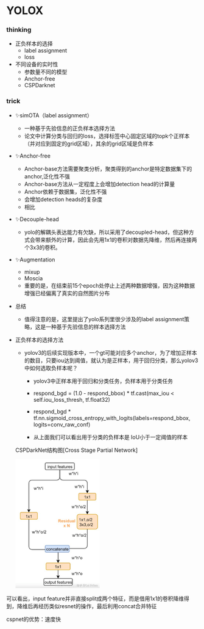 # YOLOX

### thinking

* 正负样本的选择
  * label assignment
  * loss
* 不同设备的实时性
  * 参数量不同的模型
  * Anchor-free
  * CSPDarknet

### trick

* ✨simOTA（label assignment）
  * 一种基于先验信息的正负样本选择方法
  * 论文中计算分类与回归的loss，选择标签中心固定区域的topk个正样本（并对应到固定的grid区域），其余的grid区域是负样本
* ✨Anchor-free
  * Anchor-base方法需要聚类分析，聚类得到的anchor是特定数据集下的anchor,泛化性不强
  * Anchor-base方法从一定程度上会增加detection head的计算量
  * Anchor依赖于数据集，泛化性不强
  * 会增加detection heads的复杂度
  * 相比
* ✨Decouple-head
  * yolo的解耦头表达能力有欠缺，所以采用了decoupled-head，但这种方式会带来额外的计算，因此会先用1x1的卷积对数据先降维，然后再连接两个3x3的卷积。
* ✨Augmentation
  * mixup
  * Moscia
  * 重要的是，在结束前15个epoch处停止上述两种数据增强，因为这种数据增强已经偏离了真实的自然图片分布

* 总结

  * 值得注意的是，这里提出了yolo系列里很少涉及的label assignment策略，这是一种基于先验信息的样本选择方法

* 正负样本的选择方法

  * yolov3的后续实现版本中，一个gt可能对应多个anchor，为了增加正样本的数目，只要iou达到阈值，就认为是正样本，用于回归分类，那么yolov3中如何选取负样本呢？

    * yolov3中正样本用于回归和分类任务，负样本用于分类任务

    * respond_bgd = (1.0 - respond_bbox) * tf.cast(max_iou < self.iou_loss_thresh, tf.float32)

    * respond_bgd * tf.nn.sigmoid_cross_entropy_with_logits(labels=respond_bbox, logits=conv_raw_conf)

    * 从上面我们可以看出用于分类的负样本是 IoU小于一定阈值的样本

      

  CSPDarkNet结构图[Cross Stage Partial Network]

  <img src="YOLOX.assets/image-20210922224842189.png" alt="image-20210922224842189" style="zoom: 33%;" />

可以看出，input feature并非直接split成两个特征，而是借用1x1的卷积降维得到，降维后再经历类似resnet的操作，最后利用concat合并特征

cspnet的优势：速度快